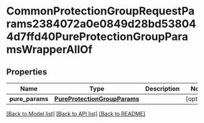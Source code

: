 # CommonProtectionGroupRequestParams2384072a0e0849d28bd538044d7ffd40PureProtectionGroupParamsWrapperAllOf


## Properties
Name | Type | Description | Notes
------------ | ------------- | ------------- | -------------
**pure_params** | [**PureProtectionGroupParams**](PureProtectionGroupParams.md) |  | [optional] 

[[Back to Model list]](../README.md#documentation-for-models) [[Back to API list]](../README.md#documentation-for-api-endpoints) [[Back to README]](../README.md)


